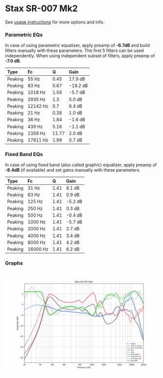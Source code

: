 # Stax SR-007 Mk2
See [usage instructions](https://github.com/jaakkopasanen/AutoEq#usage) for more options and info.

### Parametric EQs
In case of using parametric equalizer, apply preamp of **-6.7dB** and build filters manually
with these parameters. The first 5 filters can be used independently.
When using independent subset of filters, apply preamp of **-7.0 dB**.

| Type    | Fc       |     Q | Gain     |
|:--------|:---------|:------|:---------|
| Peaking | 55 Hz    |  0.45 | 17.9 dB  |
| Peaking | 83 Hz    |  0.67 | -19.2 dB |
| Peaking | 1018 Hz  |  1.56 | -5.7 dB  |
| Peaking | 2935 Hz  |  1.3  | 5.0 dB   |
| Peaking | 12142 Hz |  0.7  | 6.4 dB   |
| Peaking | 21 Hz    |  0.38 | 1.0 dB   |
| Peaking | 36 Hz    |  1.84 | -1.6 dB  |
| Peaking | 439 Hz   |  5.16 | -1.1 dB  |
| Peaking | 1359 Hz  | 11.77 | 2.0 dB   |
| Peaking | 17811 Hz |  1.99 | 0.7 dB   |

### Fixed Band EQs
In case of using fixed band (also called graphic) equalizer, apply preamp of **-8.4dB**
(if available) and set gains manually with these parameters.

| Type    | Fc       |    Q | Gain    |
|:--------|:---------|:-----|:--------|
| Peaking | 31 Hz    | 1.41 | 8.1 dB  |
| Peaking | 63 Hz    | 1.41 | 0.9 dB  |
| Peaking | 125 Hz   | 1.41 | -5.2 dB |
| Peaking | 250 Hz   | 1.41 | 0.3 dB  |
| Peaking | 500 Hz   | 1.41 | -0.4 dB |
| Peaking | 1000 Hz  | 1.41 | -5.7 dB |
| Peaking | 2000 Hz  | 1.41 | 2.7 dB  |
| Peaking | 4000 Hz  | 1.41 | 3.4 dB  |
| Peaking | 8000 Hz  | 1.41 | 4.2 dB  |
| Peaking | 16000 Hz | 1.41 | 6.2 dB  |

### Graphs
![](./Stax%20SR-007%20Mk2.png)